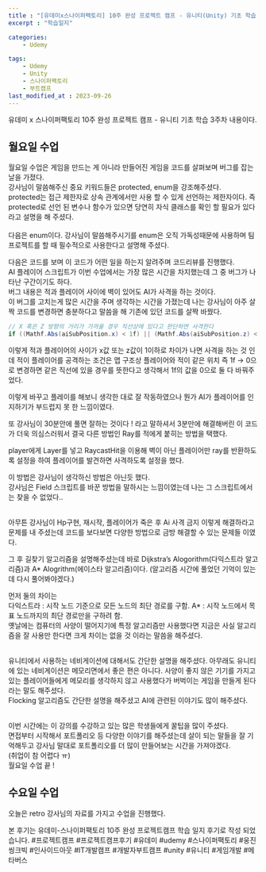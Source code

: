 ```yaml
---
title : "[유데미x스나이퍼팩토리] 10주 완성 프로젝트 캠프 - 유니티(Unity) 기초 학습 3주차"
excerpt : "학습일지"

categories:
    - Udemy

tags:
    - Udemy
    - Unity
    - 스나이퍼팩토리
    - 부트캠프
last_modified_at : 2023-09-26
---
```


유데미 x 스나이퍼팩토리 10주 완성 프로젝트 캠프 - 유니티 기초 학습 3주차 내용이다.<br>

## 월요일 수업
월요일 수업은 게임을 만드는 게 아니라 만들어진 게임을 코드를 살펴보며 버그를 잡는 날을 가졌다.<br>
강사님이 말씀해주신 중요 키워드들은 protected, enum을 강조해주셨다. <br>
protected는 접근 제한자로 상속 관계에서만 사용 할 수 있게 선언하는 제한자이다. 즉 protected로 선언 된 변수나 함수가 있으면 당연히 자식 클래스를 확인 할 필요가 있다라고 설명을 해 주셨다.<br>
<br>
다음은 enum이다. 강사님이 말씀해주시기를 enum은 오직 가독성때문에 사용하며 팀 프로젝트를 할 때 필수적으로 사용한다고 설명해 주셨다.<br>

다음은 코드를 보며 이 코드가 어떤 일을 하는지 알려주며 코드리뷰를 진행했다.<br>
AI 플레이어 스크립트가 이번 수업에서는 가장 많은 시간을 차지했는데 그 중 버그가 나타난 구간이기도 하다. <br>
버그 내용은 적과 플레이어 사이에 벽이 있어도 AI가 사격을 하는 것이다. <br>
이 버그를 고치는게 많은 시간을 주며 생각하는 시간을 가졌는데 나는 강사님이 아주 살짝 코드를 변경하면 충분하다고 말씀을 해 기존에 있던 코드를 살짝 바꿨다.
```C#
// X 혹은 Z 방향의 거리가 가까울 경우 직선상에 있다고 판단하면 사격한다
if ((Mathf.Abs(aiSubPosition.x) < 1f) || (Mathf.Abs(aiSubPosition.z) < 1f))

```
이렇게 적과 플레이어의 사이가 x값 또는 z값이 1이하로 차이가 나면 사격을 하는 것 인데 적이 플레이어를 공격하는 조건은 맵 구조상 플레이어와 적이 같은 위치 즉 1f -> 0으로 변경하면 같은 직선에 있을 경우를 뜻한다고 생각해서 1f의 값을 0으로 둘 다 바꿔주었다.<br>

이렇게 바꾸고 플레이를 해보니 생각한 대로 잘 작동하였으나 뭔가 AI가 플레이어를 인지하기가 부드럽지 못 한 느낌이였다.<br>

또 강사님이 30분안에 풀면 잘하는 것이다 ! 라고 말하셔서 3분만에 해결해버린 이 코드가 더욱 의심스러워서 결국 다른 방법인 Ray를 적에게 붙히는 방법을 택했다.<br>

player에게 Layer를 넣고 RaycastHit을 이용해 벽이 아닌 플레이어만 ray를 반환하도록 설정을 하여 플레이어를 발견하면 사격하도록 설정을 했다.<br> 

이 방법은 강사님이 생각하신 방법은 아닌듯 했다.<br>
강사님은 Field 스크립트를 바꾼 방법을 말하시는 느낌이였는데 나는 그 스크립트에서는 찾을 수 없었다..<br><br>

아무튼 강사님이 Hp구현, 재시작, 플레이어가 죽은 후 Ai 사격 금지 이렇게 해결하라고 문제를 내 주셨는데 코드를 보다보면 다양한 방법으로 금방 해결할 수 있는 문제들 이였다.<br>

그 후 길찾기 알고리즘을 설명해주셨는데 바로 Dijkstra’s Alogorithm(다익스트라 알고리즘)과
A* Alogrithm(에이스타 알고리즘)이다. (알고리즘 시간에 풀었던 기억이 있는데 다시 풀어봐야겠다.)

먼저 둘의 차이는 <br>
다익스트라 : 시작 노드 기준으로 모든 노드의 최단 경로를 구함.
A* : 시작 노드에서 목표 노드까지의 최단 경로만을 구하려 함.
<br>
옛날에는 컴퓨터의 사양이 떨어지기에 특정 알고리즘만 사용했다면 지금은 사실 알고리즘을 잘 사용만 한다면 크게 차이는 없을 것 이라는 말씀을 해주셨다.<br><br>

유니티에서 사용하는 네비게이션에 대해서도 간단한 설명을 해주셨다.
아무래도 유니티에 있는 네비게이션은 메모리면에서 좋은 편은 아니다. 사양이 좋지 않은 기기를 가지고 있는 플레이어들에게 메모리를 생각하지 않고 사용했다가 버벅이는 게임을 만들게 된다라는 말도 해주셨다.<br>
Flocking 알고리즘도 간단한 설명을 해주셨고 AI에 관련된 이야기도 많이 해주셨다.<br>
<br>

이번 시간에는 이 강의를 수강하고 있는 많은 학생들에게 꿀팁을 많이 주셨다.<br>
면접부터 시작해서 포트폴리오 등 다양한 이야기를 해주셨는데 살이 되는 말들을 잘 기억해두고 강사님 말대로 포트폴리오를 더 많이 만들어보는 시간을 가져야겠다.<br>(취업이 참 어렵다 ㅠ)
<br>
월요일 수업 끝 ! 


## 수요일 수업

오늘은 retro 강사님의 자료를 가지고 수업을 진행했다. <br>



본 후기는 유데미-스나이퍼팩토리 10주 완성 프로젝트캠프 학습 일지 후기로 작성 되었습니다.
#프로젝트캠프 #프로젝트캠프후기 #유데미 #udemy #스나이퍼팩토리 #웅진씽크빅 #인사이드아웃 #IT개발캠프 #개발자부트캠프 #unity #유니티 #게임개발 #메타버스 